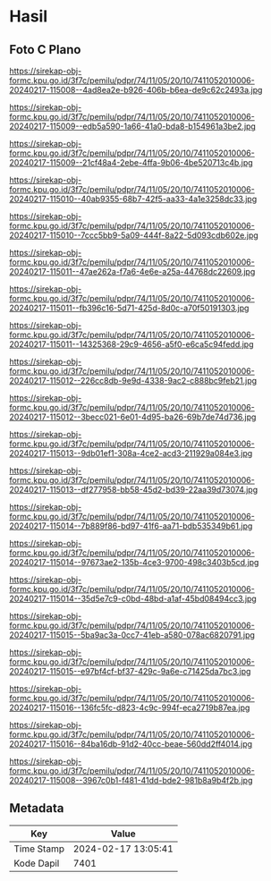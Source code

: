 # Hasil

## Foto C Plano

https://sirekap-obj-formc.kpu.go.id/3f7c/pemilu/pdpr/74/11/05/20/10/7411052010006-20240217-115008--4ad8ea2e-b926-406b-b6ea-de9c62c2493a.jpg

https://sirekap-obj-formc.kpu.go.id/3f7c/pemilu/pdpr/74/11/05/20/10/7411052010006-20240217-115009--edb5a590-1a66-41a0-bda8-b154961a3be2.jpg

https://sirekap-obj-formc.kpu.go.id/3f7c/pemilu/pdpr/74/11/05/20/10/7411052010006-20240217-115009--21cf48a4-2ebe-4ffa-9b06-4be520713c4b.jpg

https://sirekap-obj-formc.kpu.go.id/3f7c/pemilu/pdpr/74/11/05/20/10/7411052010006-20240217-115010--40ab9355-68b7-42f5-aa33-4a1e3258dc33.jpg

https://sirekap-obj-formc.kpu.go.id/3f7c/pemilu/pdpr/74/11/05/20/10/7411052010006-20240217-115010--7ccc5bb9-5a09-444f-8a22-5d093cdb602e.jpg

https://sirekap-obj-formc.kpu.go.id/3f7c/pemilu/pdpr/74/11/05/20/10/7411052010006-20240217-115011--47ae262a-f7a6-4e6e-a25a-44768dc22609.jpg

https://sirekap-obj-formc.kpu.go.id/3f7c/pemilu/pdpr/74/11/05/20/10/7411052010006-20240217-115011--fb396c16-5d71-425d-8d0c-a70f50191303.jpg

https://sirekap-obj-formc.kpu.go.id/3f7c/pemilu/pdpr/74/11/05/20/10/7411052010006-20240217-115011--14325368-29c9-4656-a5f0-e6ca5c94fedd.jpg

https://sirekap-obj-formc.kpu.go.id/3f7c/pemilu/pdpr/74/11/05/20/10/7411052010006-20240217-115012--226cc8db-9e9d-4338-9ac2-c888bc9feb21.jpg

https://sirekap-obj-formc.kpu.go.id/3f7c/pemilu/pdpr/74/11/05/20/10/7411052010006-20240217-115012--3becc021-6e01-4d95-ba26-69b7de74d736.jpg

https://sirekap-obj-formc.kpu.go.id/3f7c/pemilu/pdpr/74/11/05/20/10/7411052010006-20240217-115013--9db01ef1-308a-4ce2-acd3-211929a084e3.jpg

https://sirekap-obj-formc.kpu.go.id/3f7c/pemilu/pdpr/74/11/05/20/10/7411052010006-20240217-115013--df277958-bb58-45d2-bd39-22aa39d73074.jpg

https://sirekap-obj-formc.kpu.go.id/3f7c/pemilu/pdpr/74/11/05/20/10/7411052010006-20240217-115014--7b889f86-bd97-41f6-aa71-bdb535349b61.jpg

https://sirekap-obj-formc.kpu.go.id/3f7c/pemilu/pdpr/74/11/05/20/10/7411052010006-20240217-115014--97673ae2-135b-4ce3-9700-498c3403b5cd.jpg

https://sirekap-obj-formc.kpu.go.id/3f7c/pemilu/pdpr/74/11/05/20/10/7411052010006-20240217-115014--35d5e7c9-c0bd-48bd-a1af-45bd08494cc3.jpg

https://sirekap-obj-formc.kpu.go.id/3f7c/pemilu/pdpr/74/11/05/20/10/7411052010006-20240217-115015--5ba9ac3a-0cc7-41eb-a580-078ac6820791.jpg

https://sirekap-obj-formc.kpu.go.id/3f7c/pemilu/pdpr/74/11/05/20/10/7411052010006-20240217-115015--e97bf4cf-bf37-429c-9a6e-c71425da7bc3.jpg

https://sirekap-obj-formc.kpu.go.id/3f7c/pemilu/pdpr/74/11/05/20/10/7411052010006-20240217-115016--136fc5fc-d823-4c9c-994f-eca2719b87ea.jpg

https://sirekap-obj-formc.kpu.go.id/3f7c/pemilu/pdpr/74/11/05/20/10/7411052010006-20240217-115016--84ba16db-91d2-40cc-beae-560dd2ff4014.jpg

https://sirekap-obj-formc.kpu.go.id/3f7c/pemilu/pdpr/74/11/05/20/10/7411052010006-20240217-115008--3967c0b1-f481-41dd-bde2-981b8a9b4f2b.jpg


## Metadata

| Key        | Value               |
| ---------- | ------------------- |
| Time Stamp | 2024-02-17 13:05:41 |
| Kode Dapil | 7401                |



